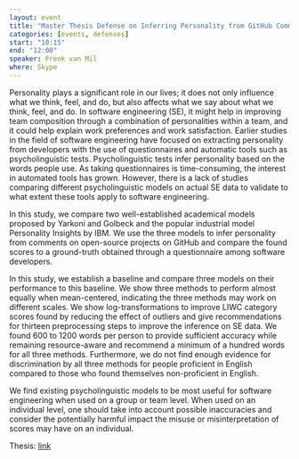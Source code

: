 ```yaml
---
layout: event
title: "Master Thesis Defense on Inferring Personality from GitHub Communication Data: Promises & Perils"
categories: [events, defenses]
start: "10:15"
end: "12:00"
speaker: Frenk van Mil
where: Skype
---
```


Personality plays a significant role in our lives; it does not only influence what we think, feel, and do, but also affects what we say about what we think, feel, and do. In software engineering (SE), it might help in improving team composition through a combination of personalities within a team, and it could help explain work preferences and work satisfaction. Earlier studies in the field of software engineering have focused on extracting personality from developers with the use of questionnaires and automatic tools such as psycholinguistic tests. Psycholinguistic tests infer personality based on the words people use. As taking questionnaires is time-consuming, the interest in automated tools has grown. However, there is a lack of studies comparing different psycholinguistic models on actual SE data to validate to what extent these tools apply to software engineering.

In this study, we compare two well-established academical models proposed by Yarkoni and Golbeck and the popular industrial model Personality Insights by IBM. We use the three models to infer personality from comments on open-source projects on GitHub and compare the found scores to a ground-truth obtained through a questionnaire among software developers.

In this study, we establish a baseline and compare three models on their performance to this baseline. We show three methods to perform almost equally when mean-centered, indicating the three methods may work on different scales. We show log-transformations to improve LIWC category scores found by reducing the effect of outliers and give recommendations for thirteen preprocessing steps to improve the inference on SE data. We found 600 to 1200 words per person to provide sufficient accuracy while remaining resource-aware and recommend a minimum of a hundred words for all three methods. Furthermore, we do not find enough evidence for discrimination by all three methods for people proficient in English compared to those who found themselves non-proficient in English.

We find existing psycholinguistic models to be most useful for software engineering when used on a group or team level. When used on an individual level, one should take into account possible inaccuracies and consider the potentially harmful impact the misuse or misinterpretation of scores may have on an individual.

Thesis: [link](https://repository.tudelft.nl/islandora/object/uuid%3Ac58343a1-3700-42c4-bc81-aacca9f54248)
